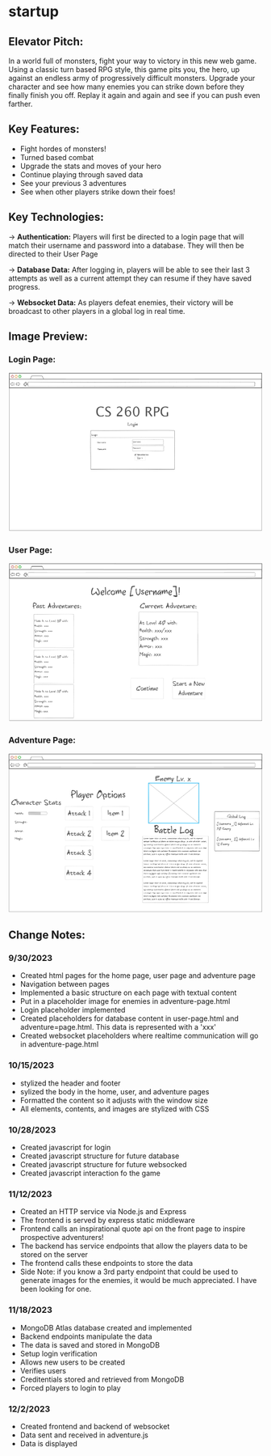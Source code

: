 # startup
## Elevator Pitch:
In a world full of monsters, fight your way to victory in this new web game. Using a classic turn based RPG style, this game pits you, the hero, up against an endless army of progressively difficult monsters. Upgrade your character and see how many enemies you can strike down before they finally finish you off. Replay it again and again and see if you can push even farther.

## Key Features:
- Fight hordes of monsters!
- Turned based combat
- Upgrade the stats and moves of your hero
- Continue playing through saved data
- See your previous 3 adventures
- See when other players strike down their foes!

## Key Technologies:
-> **Authentication:** Players will first be directed to a login page that will match their username and password into a database. They will then be directed to their User Page

-> **Database Data:** After logging in, players will be able to see their last 3 attempts as well as a current attempt they can resume if they have saved progress.

-> **Websocket Data:** As players defeat enemies, their victory will be broadcast to other players in a global log in real time.

## Image Preview:
### Login Page:
![The Login Page](/public/Images/game-login.png)
### User Page:
![The User Page](/public/Images/user-page.png)
### Adventure Page:
![The Adventure Page](/public/Images/adventure-page.png)

## Change Notes:
### 9/30/2023
- Created html pages for the home page, user page and adventure page
- Navigation between pages
- Implemented a basic structure on each page with textual content
- Put in a placeholder image for enemies in adventure-page.html
- Login placeholder implemented
- Created placeholders for database content in user-page.html and adventure=page.html. This data is represented with a 'xxx'
- Created websocket placeholders where realtime communication will go in adventure-page.html

### 10/15/2023
- stylized the header and footer
- sylized the body in the home, user, and adventure pages
- Formatted the content so it adjusts with the window size
- All elements, contents, and images are stylized with CSS

### 10/28/2023
- Created javascript for login
- Created javascript structure for future database
- Created javascript structure for future websocked
- Created javascript interaction fo the game

### 11/12/2023
- Created an HTTP service via Node.js and Express
- The frontend is served by express static middleware
- Frontend calls an inspirational quote api on the front page to inspire prospective adventurers!
- The backend has service endpoints that allow the players data to be stored on the server
- The frontend calls these endpoints to store the data
- Side Note: if you know a 3rd party endpoint that could be used to generate images for the enemies, it would be much appreciated. I have been looking for one.

### 11/18/2023
- MongoDB Atlas database created and implemented
- Backend endpoints manipulate the data
- The data is saved and stored in MongoDB
- Setup login verification
- Allows new users to be created
- Verifies users
- Creditentials stored and retrieved from MongoDB
- Forced players to login to play

### 12/2/2023
- Created frontend and backend of websocket
- Data sent and received in adventure.js
- Data is displayed
